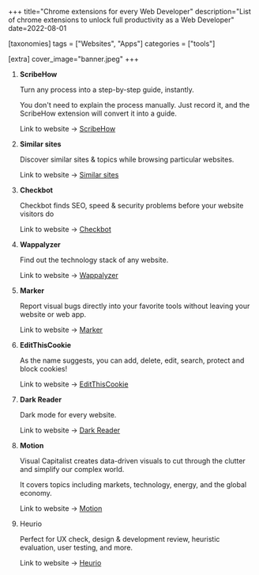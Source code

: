 +++
title="Chrome extensions for every Web Developer"
description="List of chrome extensions to unlock full productivity as a Web Developer"
date=2022-08-01

[taxonomies]
tags = ["Websites", "Apps"]
categories = ["tools"]

[extra]
cover_image="banner.jpeg"
+++

1.  **ScribeHow**
    
    Turn any process into a step-by-step guide, instantly.

    You don't need to explain the process manually. Just record it, and the ScribeHow extension will convert it into a guide.
    
    Link to website -> [ScribeHow](scribe.how/chrome)

2. **Similar sites**

    Discover similar sites & topics while browsing particular websites.

    Link to website -> [Similar sites](https://similarsites.com)

    
3. **Checkbot**

    Checkbot finds SEO, speed & security problems before your website visitors do
    
    Link to website -> [Checkbot](https://checkbot.io)

    
4. **Wappalyzer**

    Find out the technology stack of any website.

    Link to website -> [Wappalyzer](wappalyzer.com)

    
5. **Marker**

    Report visual bugs directly into your favorite tools without leaving your website or web app.

    Link to website -> [Marker](marker.io)

    
6. **EditThisCookie**

    As the name suggests, you can add, delete, edit, search, protect and block cookies!

    Link to website -> [EditThisCookie](editthiscookie.com)

    
7. **Dark Reader**

    Dark mode for every website.

    Link to website -> [Dark Reader](darkreader.org)

    
8. **Motion**

    Visual Capitalist creates data-driven visuals to cut through the clutter and simplify our complex world.

    It covers topics including markets, technology, energy, and the global economy. 

    Link to website -> [Motion](https://chrome.google.com/webstore/detail/motion-devtools/mnbliiaiiflhmnndmoidhddombbmgcdk)

    
9.  Heurio

    Perfect for UX check, design & development review, heuristic evaluation, user testing, and more.

    Link to website -> [Heurio](https://heurio.co)

    